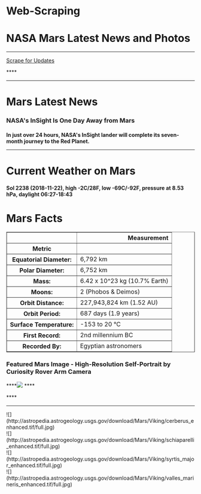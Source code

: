 # Web-Scraping
<div class="container">

<div class="jumbotron">

# **NASA Mars Latest News and Photos**

****

[Scrape for Updates](http://127.0.0.1:5000/scrape)

****</div>

****

<div class="container">

<div class="row">

<div class="col-xs-4">

# Mars Latest News

### NASA's InSight Is One Day Away from Mars

#### 

**In just over 24 hours, NASA's InSight lander will complete its seven-month journey to the Red Planet.**

</div>

****

<div class="col-xs-4">

# Current Weather on Mars

#### 

**Sol 2238 (2018-11-22), high -2C/28F, low -69C/-92F, pressure at 8.53 hPa, daylight 06:27-18:43**

</div>

<div class="col-xs-4">

# Mars Facts

<table border="1" class="dataframe">

<thead>

<tr style="text-align: right;">

<th></th>

<th>Measurement</th>

</tr>

<tr>

<th>Metric</th>

<th></th>

</tr>

</thead>

<tbody>

<tr>

<th>Equatorial Diameter:</th>

<td>6,792 km</td>

</tr>

<tr>

<th>Polar Diameter:</th>

<td>6,752 km</td>

</tr>

<tr>

<th>Mass:</th>

<td>6.42 x 10^23 kg (10.7% Earth)</td>

</tr>

<tr>

<th>Moons:</th>

<td>2 (Phobos & Deimos)</td>

</tr>

<tr>

<th>Orbit Distance:</th>

<td>227,943,824 km (1.52 AU)</td>

</tr>

<tr>

<th>Orbit Period:</th>

<td>687 days (1.9 years)</td>

</tr>

<tr>

<th>Surface Temperature:</th>

<td>-153 to 20 °C</td>

</tr>

<tr>

<th>First Record:</th>

<td>2nd millennium BC</td>

</tr>

<tr>

<th>Recorded By:</th>

<td>Egyptian astronomers</td>

</tr>

</tbody>

</table>

</div>

<div class="col-xs-12">

### Featured Mars Image - **High-Resolution Self-Portrait by Curiosity Rover Arm Camera**

****<picture>![](https://www.jpl.nasa.gov/spaceimages/images/largesize/PIA16239_hires.jpg)</picture> ****</div>

****</div>

******

<div class="row">

<div class="col-xs-6"><picture>![](http://astropedia.astrogeology.usgs.gov/download/Mars/Viking/cerberus_enhanced.tif/full.jpg)</picture> </div>

<div class="col-xs-6"><picture>![](http://astropedia.astrogeology.usgs.gov/download/Mars/Viking/schiaparelli_enhanced.tif/full.jpg)</picture> </div>

<div class="col-xs-6"><picture>![](http://astropedia.astrogeology.usgs.gov/download/Mars/Viking/syrtis_major_enhanced.tif/full.jpg)</picture> </div>

<div class="col-xs-6"><picture>![](http://astropedia.astrogeology.usgs.gov/download/Mars/Viking/valles_marineris_enhanced.tif/full.jpg)</picture> </div>

</div>
